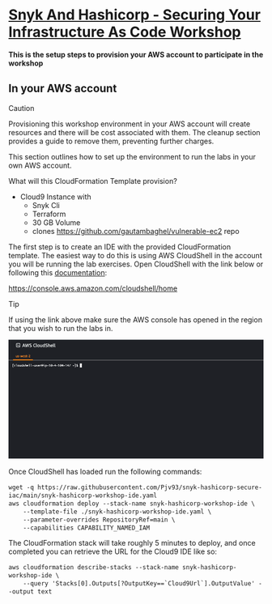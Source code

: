 # [Snyk And Hashicorp - Securing Your Infrastructure As Code Workshop](https://snyk-hashicorp.awsworkshop.io/)

**This is the setup steps to provision your AWS account to participate in the workshop**

## In your AWS account

> [!CAUTION]
> Provisioning this workshop environment in your AWS account will create resources and there will be cost associated with them. The cleanup section provides a guide to remove them, preventing further charges.


This section outlines how to set up the environment to run the labs in your own AWS account. 

What will this CloudFormation Template provision?

- Cloud9 Instance with
   - Snyk Cli
   - Terraform
   - 30 GB Volume
   - clones https://github.com/gautambaghel/vulnerable-ec2 repo



The first step is to create an IDE with the provided CloudFormation template. The easiest way to do this is using AWS CloudShell in the account you will be running the lab exercises. Open CloudShell with the link below or following this [documentation](https://docs.aws.amazon.com/cloudshell/latest/userguide/getting-started.html#launch-region-shell):

https://console.aws.amazon.com/cloudshell/home


> [!TIP]
> If using the link above make sure the AWS console has opened in the region that you wish to run the labs in.

![cloudshell terminal](/assets/images/cloudshell.png)

Once CloudShell has loaded run the following commands:

```
wget -q https://raw.githubusercontent.com/Pjv93/snyk-hashicorp-secure-iac/main/snyk-hashicorp-workshop-ide.yaml
aws cloudformation deploy --stack-name snyk-hashicorp-workshop-ide \
    --template-file ./snyk-hashicorp-workshop-ide.yaml \
    --parameter-overrides RepositoryRef=main \
    --capabilities CAPABILITY_NAMED_IAM
```


The CloudFormation stack will take roughly 5 minutes to deploy, and once completed you can retrieve the URL for the Cloud9 IDE like so:

```
aws cloudformation describe-stacks --stack-name snyk-hashicorp-workshop-ide \
    --query 'Stacks[0].Outputs[?OutputKey==`Cloud9Url`].OutputValue' --output text
```
